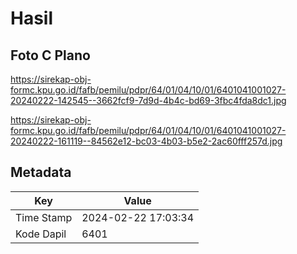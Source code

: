 # Hasil

## Foto C Plano

https://sirekap-obj-formc.kpu.go.id/fafb/pemilu/pdpr/64/01/04/10/01/6401041001027-20240222-142545--3662fcf9-7d9d-4b4c-bd69-3fbc4fda8dc1.jpg

https://sirekap-obj-formc.kpu.go.id/fafb/pemilu/pdpr/64/01/04/10/01/6401041001027-20240222-161119--84562e12-bc03-4b03-b5e2-2ac60fff257d.jpg


## Metadata

| Key        | Value               |
| ---------- | ------------------- |
| Time Stamp | 2024-02-22 17:03:34 |
| Kode Dapil | 6401                |



